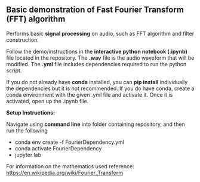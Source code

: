 ## Basic demonstration of Fast Fourier Transform (FFT) algorithm
Performs basic **signal processing** on audio, such as FFT algorithm and filter construction.

Follow the demo/instructions in the **interactive python notebook (.ipynb)** file located in the repository. The **.wav** file is the audio waveform that will be modified. The **.yml** file includes dependencies required to run the python script. 

If you do not already have **conda** installed, you can **pip install** individually the dependencies but it is not recommended. If you do have conda, create a conda environment with the given .yml file and activate it. Once it is activated, open up the .ipynb file.

**Setup Instructions:**

Navigate using **command line** into folder containing repository, and then run the following

* conda env create -f FourierDependency.yml
* conda activate FourierDependency
* jupyter lab

For information on the mathematics used reference: https://en.wikipedia.org/wiki/Fourier_Transform
